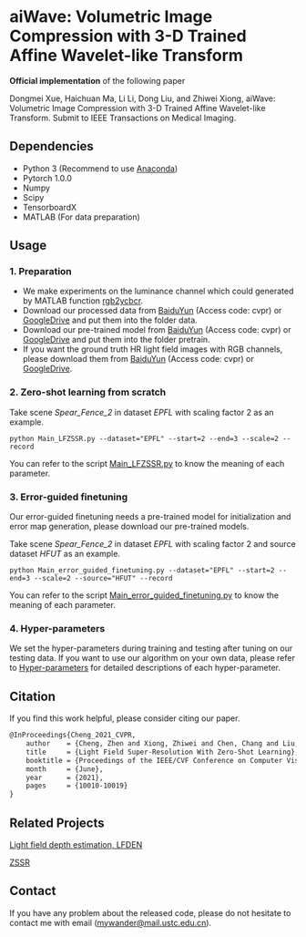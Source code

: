# aiWave: Volumetric Image Compression with 3-D Trained Affine Wavelet-like Transform


**Official implementation** of the following paper

Dongmei Xue, Haichuan Ma, Li Li, Dong Liu, and Zhiwei Xiong, aiWave: Volumetric Image Compression with 3-D Trained Affine Wavelet-like Transform. Submit to IEEE Transactions on Medical Imaging.



## Dependencies

- Python 3 (Recommend to use [Anaconda](https://www.anaconda.com/download/#linux))
- Pytorch 1.0.0
- Numpy
- Scipy
- TensorboardX
- MATLAB (For data preparation)



## Usage

### 1. Preparation

- We make experiments on the luminance channel which could generated by MATLAB function [rgb2ycbcr](https://www.mathworks.com/help/images/ref/rgb2ycbcr.html).
- Download our processed data from [BaiduYun](https://pan.baidu.com/s/16pChtBkmeS_rz6-Bm4CWhA) (Access code: cvpr) or [GoogleDrive](https://drive.google.com/drive/folders/1O02hmUpFjgb92ysteO0D9v7as64NcyUI?usp=sharing) and put them into the folder data. 
- Download our pre-trained model from [BaiduYun](https://pan.baidu.com/s/1pwj4BcKjmPIz_YJ9ZzXktQ) (Access code: cvpr) or [GoogleDrive](https://drive.google.com/drive/folders/1-sJLzVqz4O7PSHx_tvz2766izBJnfqmP?usp=sharing) and put them into the folder pretrain.
- If you want the ground truth HR light field images with RGB channels, please download them from [BaiduYun](https://pan.baidu.com/s/14dw4SaqhpNf6_RZNvXFvLA) (Access code: cvpr) or [GoogleDrive](https://drive.google.com/file/d/1bBlljZ0gg9E5VxdZT91cDJPhzOw75cev/view?usp=sharing).



### 2. Zero-shot learning from scratch

Take scene *Spear_Fence_2* in dataset *EPFL* with scaling factor 2 as an example.

```shell
python Main_LFZSSR.py --dataset="EPFL" --start=2 --end=3 --scale=2 --record
```

You can refer to the script [Main_LFZSSR.py](https://github.com/Joechann0831/LFZSSR/blob/master/Main_LFZSSR.py) to know the meaning of each parameter. 

### 3. Error-guided finetuning

Our error-guided finetuning needs a pre-trained model for initialization and error map generation, please download our pre-trained models.

Take scene *Spear_Fence_2* in dataset *EPFL* with scaling factor 2 and source dataset *HFUT* as an example.

```shell
python Main_error_guided_finetuning.py --dataset="EPFL" --start=2 --end=3 --scale=2 --source="HFUT" --record
```

You can refer to the script [Main_error_guided_finetuning.py](https://github.com/Joechann0831/LFZSSR/blob/master/Main_error_guided_finetuning.py) to know the meaning of each parameter.

### 4. Hyper-parameters

We set the hyper-parameters during training and testing after tuning on our testing data. If you want to use our algorithm on your own data, please refer to [Hyper-parameters](https://github.com/Joechann0831/LFZSSR/tree/master/hyper-parameters) for detailed descriptions of each hyper-parameter.

## Citation

If you find this work helpful, please consider citing our paper.

```latex
@InProceedings{Cheng_2021_CVPR,
    author    = {Cheng, Zhen and Xiong, Zhiwei and Chen, Chang and Liu, Dong and Zha, Zheng-Jun},
    title     = {Light Field Super-Resolution With Zero-Shot Learning},
    booktitle = {Proceedings of the IEEE/CVF Conference on Computer Vision and Pattern Recognition (CVPR)},
    month     = {June},
    year      = {2021},
    pages     = {10010-10019}
}
```

## Related Projects

[Light field depth estimation, LFDEN](https://github.com/JiayongO-O/LFDEN)

[ZSSR](https://github.com/assafshocher/ZSSR)

## Contact

If you have any problem about the released code, please do not hesitate to contact me with email (mywander@mail.ustc.edu.cn).
